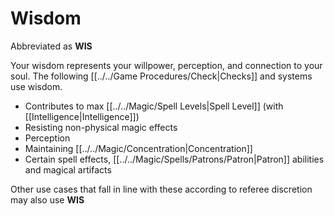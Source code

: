 # Wisdom

Abbreviated as **WIS**

Your wisdom represents your willpower, perception, and connection to your soul. The following [[../../Game Procedures/Check\|Checks]] and systems use wisdom.

- Contributes to max [[../../Magic/Spell Levels\|Spell Level]] (with [[Intelligence\|Intelligence]])
- Resisting non-physical magic effects
- Perception
- Maintaining [[../../Magic/Concentration\|Concentration]]
- Certain spell effects, [[../../Magic/Spells/Patrons/Patron\|Patron]] abilities and magical artifacts

Other use cases that fall in line with these according to referee discretion may also use **WIS**
